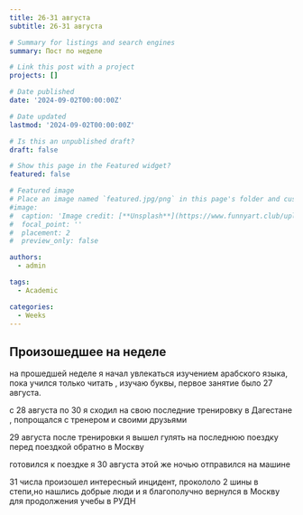 ```yaml
---
title: 26-31 августа
subtitle: 26-31 августа

# Summary for listings and search engines
summary: Пост по неделе

# Link this post with a project
projects: []

# Date published
date: '2024-09-02T00:00:00Z'

# Date updated
lastmod: '2024-09-02T00:00:00Z'

# Is this an unpublished draft?
draft: false

# Show this page in the Featured widget?
featured: false

# Featured image
# Place an image named `featured.jpg/png` in this page's folder and customize its options here.
#image:
#  caption: 'Image credit: [**Unsplash**](https://www.funnyart.club/uploads/posts/2022-10/1666335577_34-www-funnyart-club-p-kartinki-ucheba-obrazovanie-krasivo-35.jpg)'
#  focal_point: ''
#  placement: 2
#  preview_only: false

authors:
  - admin

tags:
  - Academic

categories:
  - Weeks
---
```


## Произошедшее на неделе

на прошедшей неделе я начал увлекаться изучением арабского языка, пока учился только читать , изучаю буквы, первое занятие было 27 августа.

с 28 августа по 30 я сходил на свою последние тренировку в Дагестане , попрощался с тренером и своими друзьями 

29 августа после тренировки я вышел гулять на последнюю
поездку перед поездкой обратно в Москву

готовился к поездке я 30 августа этой же ночью отправился на машине

31 числа произошел интересный инцидент, прокололо 2 шины в степи,но нашлись добрые люди и я благополучно вернулся в Москву для продолжения учебы в РУДН



